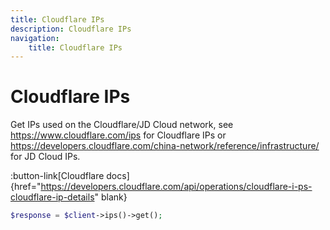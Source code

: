 ```yaml
---
title: Cloudflare IPs
description: Cloudflare IPs
navigation:
    title: Cloudflare IPs
---
```


# Cloudflare IPs

Get IPs used on the Cloudflare/JD Cloud network, see https://www.cloudflare.com/ips for Cloudflare IPs or https://developers.cloudflare.com/china-network/reference/infrastructure/ for JD Cloud IPs.

:button-link[Cloudflare docs]{href="https://developers.cloudflare.com/api/operations/cloudflare-i-ps-cloudflare-ip-details" blank}

```php [php]
$response = $client->ips()->get();
```